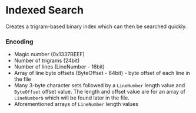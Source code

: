# Indexed Search

Creates a trigram-based binary index which can then be searched quickly.

### Encoding

- Magic number (0x1337BEEF)
- Number of trigrams (24bit)
- Number of lines (LineNumber - 16bit)
- Array of line byte offsets (ByteOffset - 64bit) - byte offset of each line in the file
- Many 3-byte character sets followed by a `LineNumber` length value and `ByteOffset` offset value. The length and offset value are for an array of `LineNumber`s which will be found later in the file.
- Aforementioned arrays of `LineNumber` length values